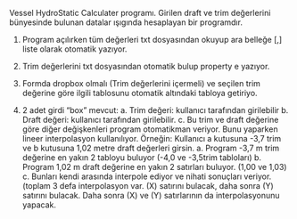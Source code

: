 Vessel HydroStatic Calculater programı.
Girilen draft ve trim değerlerini bünyesinde bulunan datalar ışıgında hesaplayan bir programdır.

1.	Program açılırken tüm değerleri txt dosyasından okuyup ara belleğe [,] liste olarak otomatik yazıyor.
2.	Trim değerlerini txt dosyasından otomatik bulup property e yazıyor.
3.	Formda dropbox olmalı (Trim değerlerini içermeli) ve seçilen trim değerine göre ilgili tablosunu otomatik altındaki tabloya getiriyo.

4.	2 adet girdi “box” mevcut:
a.	Trim değeri: kullanıcı tarafından girilebilir 
b.	Draft değeri: kullanıcı tarafından girilebilir.
c.	Bu trim ve draft değerine göre diğer değişkenleri program otomatikman veriyor. Bunu yaparken lineer interpolasyon kullanılıyor.
Örneğin:
Kullanıcı a kutusuna -3,7 trim ve b kutusuna 1,02 metre draft değerleri girsin.
a.	Program -3,7 m trim değerine en yakın 2 tabloyu buluyor (-4,0 ve -3,5trim tabloları)
b.	Program 1,02 m draft değerine en yakın 2 satırları buluyor. (1,00 ve 1,03)
c.	Bunları kendi arasında interpole ediyor ve nihati sonuçları veriyor. (toplam 3 defa interpolasyon var. (X) satırını bulacak, daha sonra (Y) satırını bulacak. Daha sonra (X) ve (Y) satırlarının da interpolasyonunu yapacak.
